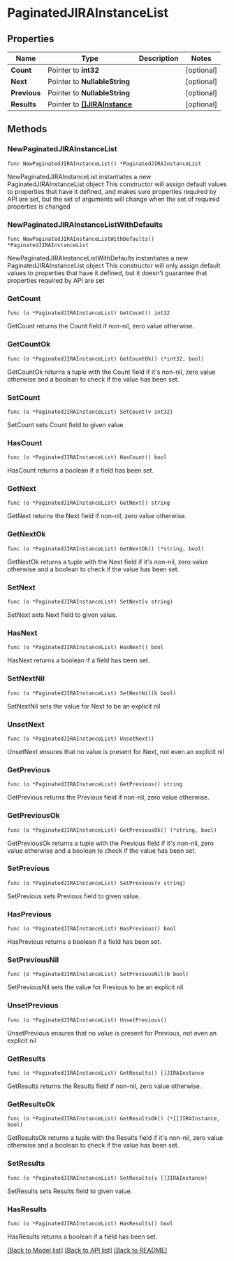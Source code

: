 # PaginatedJIRAInstanceList

## Properties

Name | Type | Description | Notes
------------ | ------------- | ------------- | -------------
**Count** | Pointer to **int32** |  | [optional] 
**Next** | Pointer to **NullableString** |  | [optional] 
**Previous** | Pointer to **NullableString** |  | [optional] 
**Results** | Pointer to [**[]JIRAInstance**](JIRAInstance.md) |  | [optional] 

## Methods

### NewPaginatedJIRAInstanceList

`func NewPaginatedJIRAInstanceList() *PaginatedJIRAInstanceList`

NewPaginatedJIRAInstanceList instantiates a new PaginatedJIRAInstanceList object
This constructor will assign default values to properties that have it defined,
and makes sure properties required by API are set, but the set of arguments
will change when the set of required properties is changed

### NewPaginatedJIRAInstanceListWithDefaults

`func NewPaginatedJIRAInstanceListWithDefaults() *PaginatedJIRAInstanceList`

NewPaginatedJIRAInstanceListWithDefaults instantiates a new PaginatedJIRAInstanceList object
This constructor will only assign default values to properties that have it defined,
but it doesn't guarantee that properties required by API are set

### GetCount

`func (o *PaginatedJIRAInstanceList) GetCount() int32`

GetCount returns the Count field if non-nil, zero value otherwise.

### GetCountOk

`func (o *PaginatedJIRAInstanceList) GetCountOk() (*int32, bool)`

GetCountOk returns a tuple with the Count field if it's non-nil, zero value otherwise
and a boolean to check if the value has been set.

### SetCount

`func (o *PaginatedJIRAInstanceList) SetCount(v int32)`

SetCount sets Count field to given value.

### HasCount

`func (o *PaginatedJIRAInstanceList) HasCount() bool`

HasCount returns a boolean if a field has been set.

### GetNext

`func (o *PaginatedJIRAInstanceList) GetNext() string`

GetNext returns the Next field if non-nil, zero value otherwise.

### GetNextOk

`func (o *PaginatedJIRAInstanceList) GetNextOk() (*string, bool)`

GetNextOk returns a tuple with the Next field if it's non-nil, zero value otherwise
and a boolean to check if the value has been set.

### SetNext

`func (o *PaginatedJIRAInstanceList) SetNext(v string)`

SetNext sets Next field to given value.

### HasNext

`func (o *PaginatedJIRAInstanceList) HasNext() bool`

HasNext returns a boolean if a field has been set.

### SetNextNil

`func (o *PaginatedJIRAInstanceList) SetNextNil(b bool)`

 SetNextNil sets the value for Next to be an explicit nil

### UnsetNext
`func (o *PaginatedJIRAInstanceList) UnsetNext()`

UnsetNext ensures that no value is present for Next, not even an explicit nil
### GetPrevious

`func (o *PaginatedJIRAInstanceList) GetPrevious() string`

GetPrevious returns the Previous field if non-nil, zero value otherwise.

### GetPreviousOk

`func (o *PaginatedJIRAInstanceList) GetPreviousOk() (*string, bool)`

GetPreviousOk returns a tuple with the Previous field if it's non-nil, zero value otherwise
and a boolean to check if the value has been set.

### SetPrevious

`func (o *PaginatedJIRAInstanceList) SetPrevious(v string)`

SetPrevious sets Previous field to given value.

### HasPrevious

`func (o *PaginatedJIRAInstanceList) HasPrevious() bool`

HasPrevious returns a boolean if a field has been set.

### SetPreviousNil

`func (o *PaginatedJIRAInstanceList) SetPreviousNil(b bool)`

 SetPreviousNil sets the value for Previous to be an explicit nil

### UnsetPrevious
`func (o *PaginatedJIRAInstanceList) UnsetPrevious()`

UnsetPrevious ensures that no value is present for Previous, not even an explicit nil
### GetResults

`func (o *PaginatedJIRAInstanceList) GetResults() []JIRAInstance`

GetResults returns the Results field if non-nil, zero value otherwise.

### GetResultsOk

`func (o *PaginatedJIRAInstanceList) GetResultsOk() (*[]JIRAInstance, bool)`

GetResultsOk returns a tuple with the Results field if it's non-nil, zero value otherwise
and a boolean to check if the value has been set.

### SetResults

`func (o *PaginatedJIRAInstanceList) SetResults(v []JIRAInstance)`

SetResults sets Results field to given value.

### HasResults

`func (o *PaginatedJIRAInstanceList) HasResults() bool`

HasResults returns a boolean if a field has been set.


[[Back to Model list]](../README.md#documentation-for-models) [[Back to API list]](../README.md#documentation-for-api-endpoints) [[Back to README]](../README.md)


